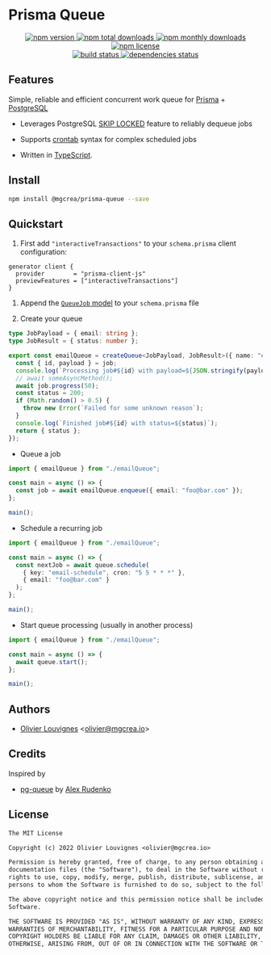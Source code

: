 # Prisma Queue

<!-- markdownlint-disable MD033 -->
<p align="center">
  <a href="https://www.npmjs.com/package/@mgcrea/prisma-queue">
    <img src="https://img.shields.io/npm/v/@mgcrea/prisma-queue.svg?style=for-the-badge" alt="npm version" />
  </a>
  <a href="https://www.npmjs.com/package/@mgcrea/prisma-queue">
    <img src="https://img.shields.io/npm/dt/@mgcrea/prisma-queue.svg?style=for-the-badge" alt="npm total downloads" />
  </a>
  <a href="https://www.npmjs.com/package/@mgcrea/prisma-queue">
    <img src="https://img.shields.io/npm/dm/@mgcrea/prisma-queue.svg?style=for-the-badge" alt="npm monthly downloads" />
  </a>
  <a href="https://www.npmjs.com/package/@mgcrea/prisma-queue">
    <img src="https://img.shields.io/npm/l/@mgcrea/prisma-queue.svg?style=for-the-badge" alt="npm license" />
  </a>
  <br />
  <a href="https://github.com/mgcrea/prisma-queue/actions/workflows/main.yml">
    <img src="https://img.shields.io/github/actions/workflow/status/mgcrea/prisma-queue/main.yml?style=for-the-badge&branch=master" alt="build status" />
  </a>
  <a href="https://depfu.com/github/mgcrea/prisma-queue">
    <img src="https://img.shields.io/depfu/dependencies/github/mgcrea/prisma-queue?style=for-the-badge" alt="dependencies status" />
  </a>
</p>
<!-- markdownlint-enable MD037 -->

## Features

Simple, reliable and efficient concurrent work queue for [Prisma](https://prisma.io) + [PostgreSQL](https://www.postgresql.org/)

- Leverages PostgreSQL [SKIP LOCKED](https://www.2ndquadrant.com/en/blog/what-is-select-skip-locked-for-in-postgresql-9-5/) feature to reliably dequeue jobs

- Supports [crontab](https://crontab.guru) syntax for complex scheduled jobs

- Written in [TypeScript](https://www.typescriptlang.org/).

## Install

```bash
npm install @mgcrea/prisma-queue --save
```

## Quickstart

1. First add `"interactiveTransactions"` to your `schema.prisma` client configuration:

```prisma
generator client {
  provider        = "prisma-client-js"
  previewFeatures = ["interactiveTransactions"]
}
```

1. Append the [`QueueJob` model](./prisma/schema.prisma) to your `schema.prisma` file

1. Create your queue

```ts
type JobPayload = { email: string };
type JobResult = { status: number };

export const emailQueue = createQueue<JobPayload, JobResult>({ name: "email" }, async (job, client) => {
  const { id, payload } = job;
  console.log(`Processing job#${id} with payload=${JSON.stringify(payload)})`);
  // await someAsyncMethod();
  await job.progress(50);
  const status = 200;
  if (Math.random() > 0.5) {
    throw new Error(`Failed for some unknown reason`);
  }
  console.log(`Finished job#${id} with status=${status}`);
  return { status };
});
```

- Queue a job

```ts
import { emailQueue } from "./emailQueue";

const main = async () => {
  const job = await emailQueue.enqueue({ email: "foo@bar.com" });
};

main();
```

- Schedule a recurring job

```ts
import { emailQueue } from "./emailQueue";

const main = async () => {
  const nextJob = await queue.schedule(
    { key: "email-schedule", cron: "5 5 * * *" },
    { email: "foo@bar.com" }
  );
};

main();
```

- Start queue processing (usually in another process)

```ts
import { emailQueue } from "./emailQueue";

const main = async () => {
  await queue.start();
};

main();
```

## Authors

- [Olivier Louvignes](https://github.com/mgcrea) <<olivier@mgcrea.io>>

## Credits

Inspired by

- [pg-queue](https://github.com/OrKoN/pg-queue) by
  [Alex Rudenko](https://github.com/OrKoN)

## License

```txt
The MIT License

Copyright (c) 2022 Olivier Louvignes <olivier@mgcrea.io>

Permission is hereby granted, free of charge, to any person obtaining a copy of this software and associated
documentation files (the "Software"), to deal in the Software without restriction, including without limitation the
rights to use, copy, modify, merge, publish, distribute, sublicense, and/or sell copies of the Software, and to permit
persons to whom the Software is furnished to do so, subject to the following conditions:

The above copyright notice and this permission notice shall be included in all copies or substantial portions of the
Software.

THE SOFTWARE IS PROVIDED "AS IS", WITHOUT WARRANTY OF ANY KIND, EXPRESS OR IMPLIED, INCLUDING BUT NOT LIMITED TO THE
WARRANTIES OF MERCHANTABILITY, FITNESS FOR A PARTICULAR PURPOSE AND NONINFRINGEMENT. IN NO EVENT SHALL THE AUTHORS OR
COPYRIGHT HOLDERS BE LIABLE FOR ANY CLAIM, DAMAGES OR OTHER LIABILITY, WHETHER IN AN ACTION OF CONTRACT, TORT OR
OTHERWISE, ARISING FROM, OUT OF OR IN CONNECTION WITH THE SOFTWARE OR THE USE OR OTHER DEALINGS IN THE SOFTWARE.
```
